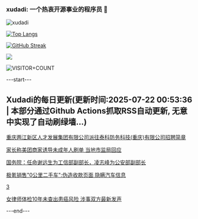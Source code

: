 ### xudadi: 一个热衷开源事业的程序员 👋

![xudadi](https://github-readme-stats-git-masterorgs-github-readme-stats-team.vercel.app/api?username=xudadi)

[![Top Langs](https://github-readme-stats.vercel.app/api/top-langs/?username=xudadi)](https://github.com/anuraghazra/github-readme-stats)

[![GitHub Streak](https://streak-stats.demolab.com?user=xudadi&locale=zh_Hans)](https://git.io/streak-stats)

![](https://raw.githubusercontent.com/xudadi/xudadi/main/assets/github-contribution-grid-snake.svg)

![VISITOR+COUNT](https://komarev.com/ghpvc/?username=xudadi&label=VISITOR+COUNT)


---start---

## Xudadi的每日更新(更新时间:2025-07-22 00:53:36 | 本部分通过Github Actions抓取RSS自动更新, 无意中实现了自动刷绿墙...)

[重庆两江新区人才发展集团有限公司派往泰科防务科技(重庆)有限公司招聘简章](https://www.gongkaoleida.com/article/2522568)

[家长称美团商家诱导未成年人刷单 当地市监局回应](https://m.163.com/news/article/K50RUEL0053469M5.html)

[国务院：任命谢远生为工信部副部长，凌志峰为公安部副部长](https://m.163.com/news/article/K50R2ON70534A4SC.html)

[极氪销售"0公里二手车":伪造收款页面 隐瞒汽车信息](https://m.163.com/news/article/K50PF8C30519DL8R.html)

[3](https://m.163.com/touch/news/sub/domestic)

[女律师体检10年未查出患癌风险 涉事双方最新发声](https://m.163.com/news/article/K50O7L0A05129QAF.html)

---end---
